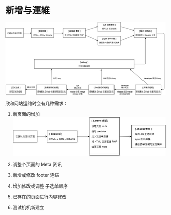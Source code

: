 # 新增与運維

![](/images/star-work-flow.jpg)


欣和网站运维时会有几种需求：

1. 新页面的增加
![](/images/new-page.jpg)

2. 调整个页面的 Meta 资讯
3. 新增或修改 footer 连结
4. 增加修改或调整 子选单顺序
5. 已存在的页面进行内容修改
6. 测试机机新建立 